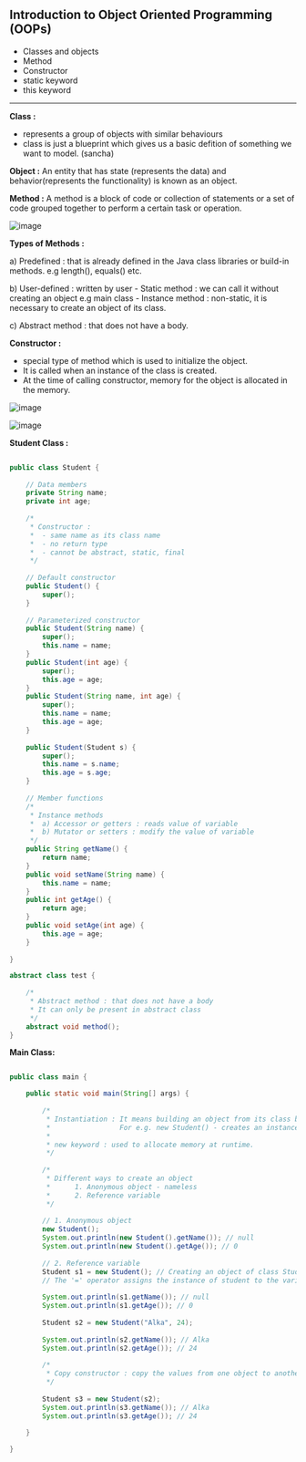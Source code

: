 ## Introduction to Object Oriented Programming (OOPs)

- Classes and objects
- Method
- Constructor
- static keyword
- this keyword


----------------------------------------------------------------------------------------------------------------------------------------------------


**Class :** 
- represents a group of objects with similar behaviours
- class is just a blueprint which gives us a basic defition of something we want to model. (sancha)


**Object :** An entity that has state (represents the data) and behavior(represents the functionality) is known as an object. 


**Method :** A method is a block of code or collection of statements or a set of code grouped together to perform a certain task or operation.

![image](https://user-images.githubusercontent.com/23376002/170814711-25def2a7-2545-49dd-b880-adeddf1865f6.png)

**Types of Methods :**

a) Predefined : that is already defined in the Java class libraries or build-in methods. e.g length(), equals() etc. 

b) User-defined : written by user
	- Static method : we can call it without creating an object e.g main class
	- Instance method : non-static,  it is necessary to create an object of its class. 
	
c) Abstract method : that does not have a body. 


**Constructor :**
- special type of method which is used to initialize the object.
- It is called when an instance of the class is created.
- At the time of calling constructor, memory for the object is allocated in the memory.

![image](https://user-images.githubusercontent.com/23376002/170815355-b8b6f420-1c51-4e14-8ad1-a58692443607.png)

![image](https://user-images.githubusercontent.com/23376002/170815388-67c52b0f-9994-49a4-a38d-9253ae4ed60b.png)



**Student Class :**


```java

public class Student {
	
	// Data members
	private String name;
	private int age;
	
	/*
	 * Constructor : 
	 * 	- same name as its class name
	 *  - no return type
	 *  - cannot be abstract, static, final
	 */
	
	// Default constructor
	public Student() {
		super();
	}
	
	// Parameterized constructor
	public Student(String name) {
		super();
		this.name = name;
	}
	public Student(int age) {
		super();
		this.age = age;
	}
	public Student(String name, int age) {
		super();
		this.name = name;
		this.age = age;
	}
	
	public Student(Student s) {
		super();
		this.name = s.name;
		this.age = s.age;
	}
	
	// Member functions
	/*
	 * Instance methods 
	 * 	a) Accessor or getters : reads value of variable
	 *  b) Mutator or setters : modify the value of variable
	 */
	public String getName() {
		return name;
	}
	public void setName(String name) {
		this.name = name;
	}
	public int getAge() {
		return age;
	}
	public void setAge(int age) {
		this.age = age;
	}
	
}

abstract class test {
	
	/*
	 * Abstract method : that does not have a body
	 * It can only be present in abstract class
	 */
	abstract void method();
}


```


**Main Class:**


```java

public class main {

	public static void main(String[] args) {
		
		/* 
		 * Instantiation : It means building an object from its class blueprint.
		 *                 For e.g. new Student() - creates an instance of Student
		 *                 
		 * new keyword : used to allocate memory at runtime.                
		 */
		
		/*
		 * Different ways to create an object
		 * 		1. Anonymous object - nameless
		 * 		2. Reference variable
		 */
		
		// 1. Anonymous object
		new Student();
		System.out.println(new Student().getName()); // null
		System.out.println(new Student().getAge()); // 0
		
		// 2. Reference variable
		Student s1 = new Student(); // Creating an object of class Student
		// The '=' operator assigns the instance of student to the variablle s1. 
		
		System.out.println(s1.getName()); // null
		System.out.println(s1.getAge()); // 0
		
		Student s2 = new Student("Alka", 24);
		
		System.out.println(s2.getName()); // Alka
		System.out.println(s2.getAge()); // 24
		
		/*
		 * Copy constructor : copy the values from one object to another like
		 */
		
		Student s3 = new Student(s2);
		System.out.println(s3.getName()); // Alka
		System.out.println(s3.getAge()); // 24
		
	}

}

```




